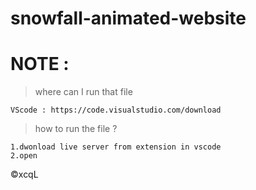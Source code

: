 # snowfall-animated-website

# NOTE : 
> where can I run that file
```
VScode : https://code.visualstudio.com/download
```
> how to run the file ? 
```
1.dwonload live server from extension in vscode
2.open
```
©xcqL
